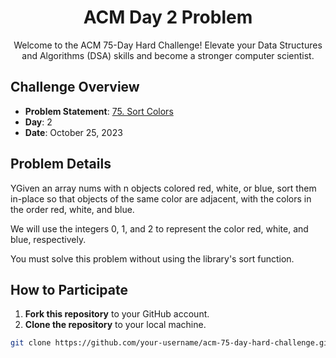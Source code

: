 <h1 align="center">ACM Day 2 Problem</h1>
<p align="center">
    Welcome to the ACM 75-Day Hard Challenge! Elevate your Data Structures and Algorithms (DSA) skills and become a stronger computer scientist.
</p>

## Challenge Overview

- **Problem Statement**: [75. Sort Colors](https://leetcode.com/problems/sort-colors/)
- **Day**: 2
- **Date**: October 25, 2023

## Problem Details

YGiven an array nums with n objects colored red, white, or blue, sort them in-place so that objects of the same color are adjacent, with the colors in the order red, white, and blue.

We will use the integers 0, 1, and 2 to represent the color red, white, and blue, respectively.

You must solve this problem without using the library's sort function.

## How to Participate

1. **Fork this repository** to your GitHub account.
2. **Clone the repository** to your local machine.

```bash
git clone https://github.com/your-username/acm-75-day-hard-challenge.git
